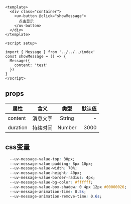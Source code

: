 <script setup>
import useCompStore from '../store/copname.js'
import { onMounted } from 'vue'
const compStore =useCompStore()

onMounted(()=>{
  compStore.updateName('message')
})

</script>

```vue
<template>
  <div class="container">
    <uv-button @click="showMessage">
      点击显示
    </uv-button>
  </div>
</template>

<script setup>

import { Message } from '../../../index'
const showMessage = () => {
  Message({
    content: 'test'
  })
}
</script>

```

## props

| 属性     |   含义   |  类型  | 默认值 |
| -------- | :------: | :----: | -----: |
| content  | 消息文字 | String |      - |
| duration | 持续时间 | Number |   3000 |


## css变量

```css
  --uv-message-value-top: 30px;
  --uv-message-value-padding: 8px 10px;
  --uv-message-value-width: 70%;
  --uv-message-value-height: 40px;
  --uv-message-value-border-radius: 4px;
  --uv-message-value-bg-color: #ffffff;
  --uv-message-value-box-shadow: 0 4px 12px #00000026;
  --uv-message-animation-time: 0.5s;
  --uv-message-animation-remove-time: 0.6s;
```
